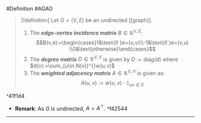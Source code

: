 #Definition #AGAO 

> [!definition]
> Let $G=(V,E)$ be an undirected [[graph]].
> 1. The ***edge-vertex incidence matrix*** $B\in\mathbb{R}^{V,E}$: $$B(v,e):=\begin{cases}1&\text{if }e=(u,v)\\-1&\text{if }e=(v,u) \\0&\text{otherwise}\end{cases}$$
> 2. The ***degree matrix*** $D\in \mathbb{R}^{V,V}$ is given by $D:= \text{diag}(d)$ where $d(v):=\sum_{u\in N(v)}^{}w(u,v)$
> 3. The ***weighted adjacency matrix*** $A\in \mathbb{R}^{V,V}$ is given as: $$A(u,v):= w(u,v)\cdot \mathbb{1}_{uv\in E}$$

^41f1d4

- **Remark**: As $G$ is undirected, $A=A^\top$. ^f42544

---
